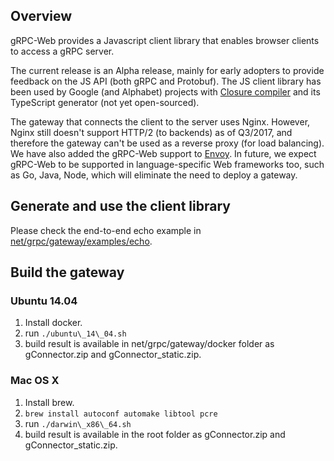 ## Overview

gRPC-Web provides a Javascript client library that enables browser clients to
access a gRPC server.

The current release is an Alpha release, mainly for early adopters to provide
feedback on the JS API (both gRPC and Protobuf). The JS client library has been
used by Google (and Alphabet) projects with [Closure compiler](https://github.com/google/closure-compiler)
and its TypeScript generator (not yet open-sourced).

The gateway that connects the client to the server uses Nginx. However, Nginx
still doesn't support HTTP/2 (to backends) as of Q3/2017, and therefore the
gateway can't be used as a reverse proxy (for load balancing). We have also
added the gRPC-Web support to [Envoy](https://github.com/lyft/envoy). In future,
we expect gRPC-Web to be supported in language-specific Web frameworks too, such as
Go, Java, Node, which will eliminate the need to deploy a gateway.

## Generate and use the client library

Please check the end-to-end echo example in [net/grpc/gateway/examples/echo](https://github.com/grpc/grpc-web/tree/master/net/grpc/gateway/examples/echo).

## Build the gateway

### Ubuntu 14.04

1.  Install docker.
2.  run `./ubuntu\_14\_04.sh`
3.  build result is available in net/grpc/gateway/docker folder as
    gConnector.zip and gConnector_static.zip.

### Mac OS X

1.  Install brew.
2.  `brew install autoconf automake libtool pcre`
3.  run `./darwin\_x86\_64.sh`
4.  build result is available in the root folder as gConnector.zip and
    gConnector_static.zip.
